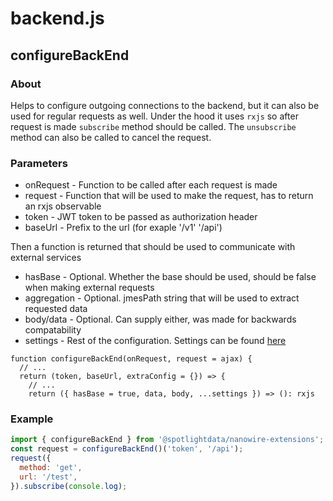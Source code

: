 # backend.js

## configureBackEnd

### About

Helps to configure outgoing connections to the backend, but it can also be used for regular requests as well.
Under the hood it uses `rxjs` so after request is made `subscribe` method should be called. The `unsubscribe` method can also be called to cancel the request.

### Parameters

- onRequest - Function to be called after each request is made
- request - Function that will be used to make the request, has to return an rxjs observable
- token - JWT token to be passed as authorization header
- baseUrl - Prefix to the url (for exaple '/v1' '/api')

Then a function is returned that should be used to communicate with external services

- hasBase - Optional. Whether the base should be used, should be false when making external requests
- aggregation - Optional. jmesPath string that will be used to extract requested data
- body/data - Optional. Can supply either, was made for backwards compatability
- settings - Rest of the configuration. Settings can be found [here](https://github.com/Reactive-Extensions/RxJS-DOM/blob/master/doc/operators/ajax.md)

```jasvasript
function configureBackEnd(onRequest, request = ajax) {
  // ...
  return (token, baseUrl, extraConfig = {}) => {
    // ...
    return ({ hasBase = true, data, body, ...settings }) => (): rxjs
```

### Example

```javascript
import { configureBackEnd } from '@spotlightdata/nanowire-extensions';
const request = configureBackEnd()('token', '/api');
request({
  method: 'get',
  url: '/test',
}).subscribe(console.log);
```
